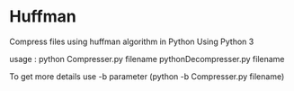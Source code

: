 # Huffman
Compress files using huffman algorithm in Python
Using Python 3

usage : python Compresser.py filename
        pythonDecompresser.py filename
        
To get more details use -b parameter (python -b Compresser.py filename)
